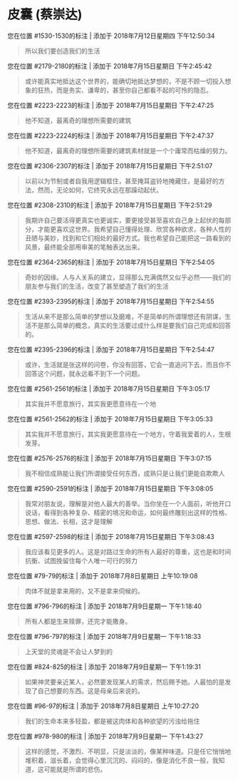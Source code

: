 # 皮囊 (蔡崇达)

您在位置 #1530-1530的标注 | 添加于 2018年7月12日星期四 下午12:50:34

>所以我们要创造我们的生活

您在位置 #2179-2180的标注 | 添加于 2018年7月15日星期日 下午2:45:42

>或许能真实地抵达这个世界的，能确切地抵达梦想的，不是不顾一切投入想象的狂热，而是务实、谦卑的，甚至你自己都看不起的可怜的隐忍。

您在位置 #2223-2223的标注 | 添加于 2018年7月15日星期日 下午2:47:25

>他不知道，最离奇的理想所需要的建筑

您在位置 #2223-2224的标注 | 添加于 2018年7月15日星期日 下午2:47:37

>他不知道，最离奇的理想所需要的建筑素材就是一个个庸常而枯燥的努力。

您在位置 #2306-2307的标注 | 添加于 2018年7月15日星期日 下午2:51:07

>以前以为节制或者自我用逻辑框住，甚至掩耳盗铃地掩藏住，是最好的方法，然而，无论如何，它终究永远在那躁动起伏。

您在位置 #2308-2310的标注 | 添加于 2018年7月15日星期日 下午2:51:29

>我期许自己要活得更真实也更诚实，要更接受甚至喜欢自己身上起伏的每部分，才能更喜欢这世界。我希望自己懂得处理、欣赏各种欲求，各种人性的丑陋与美妙，找到和它们相处的最好方式。我也希望自己能把这一路看到的风景，最终能全部用审美的笔触表达出来。

您在位置 #2364-2365的标注 | 添加于 2018年7月15日星期日 下午2:54:05

>奇妙的因缘。人与人关系的建立，显得那么充满偶然又似乎必然——我们的朋友参与我们的生活，改变了甚至塑造了我们的生活

您在位置 #2393-2395的标注 | 添加于 2018年7月15日星期日 下午2:54:55

>生活从来不是那么简单的梦想以及磨难，不是简单的所谓理想还有阴谋，生活不是那么简单的概念，真实的生活要过成什么样是要我们自己完成和回答的。

您在位置 #2395-2396的标注 | 添加于 2018年7月15日星期日 下午2:54:47

>或许，生活就是张这样的问卷，你没有回答，它会一直追问下去，而且你不回答这个问题，就永远看不到下一个问题。

您在位置 #2561-2561的标注 | 添加于 2018年7月15日星期日 下午3:05:17

>其实我并不愿意旅行，其实我更愿意待在一个地

您在位置 #2561-2562的标注 | 添加于 2018年7月15日星期日 下午3:05:33

>其实我并不愿意旅行，其实我更愿意待在一个地方，守着我爱着的人，生根发芽。

您在位置 #2576-2576的标注 | 添加于 2018年7月15日星期日 下午3:07:15

>我不相信成熟能让我们所谓接受任何东西，成熟只是让我们更能自欺欺人

您在位置 #2590-2591的标注 | 添加于 2018年7月15日星期日 下午3:08:05

>我常对朋友说，理解是对他人最大的善举。当你坐在一个人面前，听他开口说话，看得到各种复杂、精密的境况和命运，如何最终雕刻出这样的性格、思想、做法、长相，这才是理解

您在位置 #2597-2598的标注 | 添加于 2018年7月15日星期日 下午3:08:43

>我应该看见更多的人。这是对路过生命的所有人最好的尊重，这也是和时间抗衡、试图挽留住每个人唯一可行的努力

您在位置 #79-79的标注 | 添加于 2018年7月8日星期日 上午10:19:08

>肉体不就是拿来用的，又不是拿来伺候的。

您在位置 #796-796的标注 | 添加于 2018年7月9日星期一 下午1:18:40

>所有人都是生来赎罪，还完才能撒身。

您在位置 #796-797的标注 | 添加于 2018年7月9日星期一 下午1:18:33

>上天堂的灵魂是不会让人梦到的

您在位置 #824-825的标注 | 添加于 2018年7月9日星期一 下午1:19:31

>如果神灵要亲近某人，必然要发现某人的需求，然后赐予她。人最怕的是发现了自己想要的东西。这是母亲后来说的。

您在位置 #96-97的标注 | 添加于 2018年7月8日星期日 上午10:27:20

>我们的生命本来多轻盈，都是被这肉体和各种欲望的污浊给拖住

您在位置 #978-980的标注 | 添加于 2018年7月9日星期一 下午1:43:27

>这样的感觉，不激烈、不明显，只是淡淡的，像某种味道。只是任它悄悄地堆积着，滋长着，会觉得心里沉沉的、闷闷的，像是消化不良一般，我知道，这可能就是所谓的悲伤。